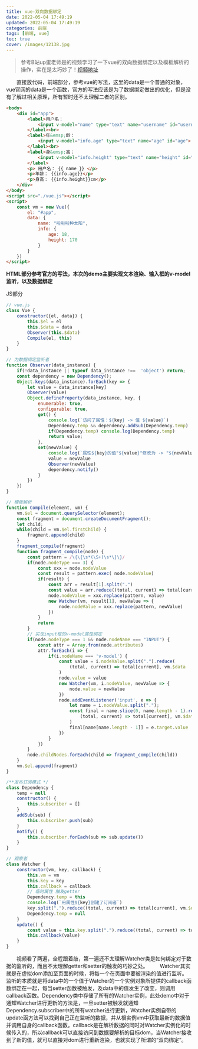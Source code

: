 ```yaml
---
title: vue-双向数据绑定
date: 2022-05-04 17:49:19
updated: 2022-05-04 17:49:19
categories: 前端
tags: [前端, vue]
toc: true
cover: /images/12138.jpg
---
```

> 参考B站up蛋老师是的视频学习了一下vue的双向数据绑定以及模板解析的操作，实在是太巧妙了！[视频地址](https://www.bilibili.com/video/BV1934y1a7MN?share_source=copy_web)

&emsp;&emsp;直接放代码，前端部分，参考vue的写法，这里的data是一个普通的对象，vue官网的data是一个函数，官方的写法应该是为了数据绑定做出的优化，但是没有了解过相关原理，所有暂时还不太理解二者的区别。
``` HTML
<body>
    <div id="app">
        <label>用户名：
            <input v-model="name" type="text" name="username" id="username">
        </label><br>
        <label>年&emsp;龄：
            <input v-model="info.age" type="text" name="age" id="age">
        </label><br>
        <label>身&emsp;高：
            <input v-model="info.height" type="text" name="height" id="height">
        </label>
        <p> 用户名： {{ name }} </p>
        <p>年龄： {{info.age}}</p>
        <p>身高： {{info.height}}cm</p>
    </div>
</body>
<script src="./vue.js"></script>
<script>
    const vm = new Vue({
        el: "#app",
        data: {
            name: "啦啦啦种太阳",
            info: {
                age: 18,
                height: 170
            }
        }
    })
</script>
```
**HTML部分参考官方的写法，本次的demo主要实现文本渲染、输入框的v-model监听，以及数据绑定**

JS部分
``` JavaScript
// vue.js
class Vue {
    constructor({el, data}) {
        this.$el = el
        this.$data = data
        Observer(this.$data)
        Compile(el, this)
    }
}

// 为数据绑定监听者
function Observer(data_instance) {
    if(!data_instance || typeof data_instance !==  'object') return;
    const dependency = new Dependency();
    Object.keys(data_instance).forEach(key => {
        let value = data_instance[key]
        Observer(value)
        Object.defineProperty(data_instance, key, {
            enumerable: true,
            configurable: true,
            get() {
                console.log(`访问了属性：${key} -> 值 ${value}`)
                Dependency.temp && dependency.addSub(Dependency.temp)
                if(Dependency.temp) console.log(Dependency.temp)
                return value;
            },
            set(newValue) {
                console.log(`属性${key}的值"${value}"修改为 -> "${newValue}"`)
                value = newValue
                Observer(newValue)
                dependency.notify()
            }
        })
    })
}

// 模板解析
function Compile(element, vm) {
    vm.$el = document.querySelector(element);
    const fragment = document.createDocumentFragment();
    let child;
    while(child = vm.$el.firstChild) {
        fragment.append(child)
    }
    fragment_compile(fragment)
    function fragment_compile(node) {
        const pattern = /\{\{\s*(\S+)\s*\}\}/
        if(node.nodeType === 3) {
            const xxx = node.nodeValue
            const result = pattern.exec( node.nodeValue)
            if(result) {
                const arr = result[1].split(".")
                const value = arr.reduce((total, current) => total[current], vm.$data)
                node.nodeValue = xxx.replace(pattern, value)
                new Watcher(vm, result[1], newValue => {
                    node.nodeValue = xxx.replace(pattern, newValue)
                })
            }
            return 
        } 
        // 实现input框的v-model属性绑定
        if(node.nodeType === 1 && node.nodeName === "INPUT") {
            const attr = Array.from(node.attributes)
            attr.forEach(i => {
                if(i.nodeName === 'v-model') {
                    const value = i.nodeValue.split(".").reduce(
                        (total, current) => total[current], vm.$data
                    )
                    node.value = value
                    new Watcher(vm, i.nodeValue, newValue => {
                        node.value = newValue
                    })
                    node.addEventListener('input', e => {
                        let name = i.nodeValue.split(".");
                        const final = name.slice(0, name.length - 1).reduce(
                            (total, current) => total[current], vm.$data
                        )
                        final[name[name.length - 1]] = e.target.value
                    })
                }
            })
        }
        node.childNodes.forEach(child => fragment_compile(child))
    }
    vm.$el.append(fragment)
}

/**发布订阅模式 */
class Dependency {
    temp = null
    constructor() {
        this.subscriber = []
    }
    addSub(sub) {
        this.subscriber.push(sub)
    }
    notify() {
        this.subscriber.forEach(sub => sub.update())
    }
}

// 观察者
class Watcher {
    constructor(vm, key, callback) {
        this.vm = vm
        this.key = key
        this.callback = callback
        // 临时属性 触发getter
        Dependency.temp = this
        console.log(`用属性${key}创建了订阅者`)
        key.split(".").reduce((total, current) => total[current], vm.$data) // 触发属性的getter
        Dependency.temp = null
    }
    update() {
        const value = this.key.split(".").reduce((total, current) => total[current], this.vm.$data)
        this.callback(value)
    }
}
```

&emsp;&emsp;视频看了两遍，全程跟着敲，第一遍还不太理解Watcher类是如何绑定对于数据的监听的，而且不太理解getter和setter的触发的巧妙之处。
&emsp;&emsp;Watcher其实就是在虚拟dom添加至页面的时候，将每一个在页面中要被渲染的值进行监听。监听的本质就是将data中的一个值于Watcher的一个实例对象所提供的callback函数绑定在一起，每当setter函数被触发，及data中的值发生了改变，则调用callback函数。Dependency类中存储了所有的Watcher实例，此处demo中对于通知Watcher进行更新的方法是，一旦setter被触发就通知Dependency.subscriber中的所有watcher进行更新，Watcher实例自带的update函方法可以找到自己正在监听的数据，并从根实例vm中获取最新的数据值并调用自身的callback函数。callback是在解析数据的同时对Watcher实例化的时候传入的，所以callback可以直接访问到数据要解析的目标dom，当Watcher接收到了新的值，就可以直接对dom进行重新渲染，也就实现了所谓的“双向绑定”。